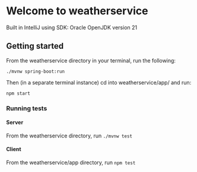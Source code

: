 # Welcome to weatherservice
Built in IntelliJ using SDK: Oracle OpenJDK version 21

## Getting started
From the weatherservice directory in your terminal, run the following:

`./mvnw spring-boot:run`

Then (in a separate terminal instance) cd into weatherservice/app/ and run:

`npm start`

### Running tests
#### Server
From the weatherservice directory, run
`./mvnw test`
#### Client
From the weatherservice/app directory, run
`npm test`
